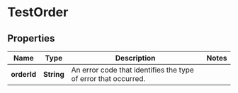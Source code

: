
# TestOrder

## Properties
Name | Type | Description | Notes
------------ | ------------- | ------------- | -------------
**orderId** | **String** | An error code that identifies the type of error that occurred. | 




